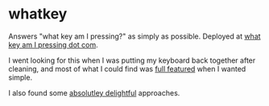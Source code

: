 # whatkey
Answers "what key am I pressing?" as simply as possible. Deployed at [what key am I pressing dot com](http://whatkeyamipressing.com).

I went looking for this when I was putting my keyboard back together after cleaning, and most of what I could find was [full featured](http://keyboardchecker.com/) when I wanted simple. 

I also found some [absolutley delightful](http://www.keyboardtester.com/) approaches.


